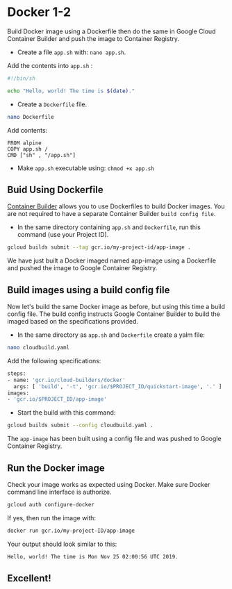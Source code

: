 # Docker 1-2

Build Docker image using a Dockerfile then do the same in Google Cloud Container Builder and push the image to Container Registry.

- Create a file `app.sh` with: `nano app.sh`. 

Add the contents into `app.sh` :

```.sh
#!/bin/sh

echo "Hello, world! The time is $(date)."
```

- Create a `Dockerfile` file.

```.sh
nano Dockerfile
```

Add contents:
```
FROM alpine
COPY app.sh /
CMD ["sh" , "/app.sh"]
```

- Make `app.sh` executable using: `chmod +x app.sh`

## Buid Using Dockerfile

[Container Builder](https://cloud.google.com/cloud-build/docs/) allows you to use Dockerfiles to build Docker images. You are not required to have a separate Container Builder `build config file`.

- In the same directory containing `app.sh` and `Dockerfile`, run this command (use your Project ID).

```.sh
gcloud builds submit --tag gcr.io/my-project-id/app-image .
```

We have just built a Docker imaged named app-image using a Dockerfile and pushed the image to Google Container Registry.

## Build images using a build config file

Now let's build the same Docker image as before, but using this time a build config file. The build config instructs Google Container Builder to build the imaged based on the specifications provided.

- In the same directory as `app.sh` and `Dockerfile` create a yalm file:

```.sh
nano cloudbuild.yaml
```

Add the following specifications:

```.sh
steps:
- name: 'gcr.io/cloud-builders/docker'
  args: [ 'build', '-t', 'gcr.io/$PROJECT_ID/quickstart-image', '.' ]
images:
- 'gcr.io/$PROJECT_ID/app-image'
```

- Start the build with this command:

```.sh
gcloud builds submit --config cloudbuild.yaml .
```

The `app-image` has been built using a config file and was pushed to Google Container Registry.

## Run the Docker image

Check your image works as expected using Docker. Make sure Docker command line interface is authorize.

```.sh
gcloud auth configure-docker
```

If yes, then run the image with:

```.sh
docker run gcr.io/my-project-ID/app-image
```

Your output should look similar to this:

```.txt
Hello, world! The time is Mon Nov 25 02:00:56 UTC 2019.
```

## Excellent!
